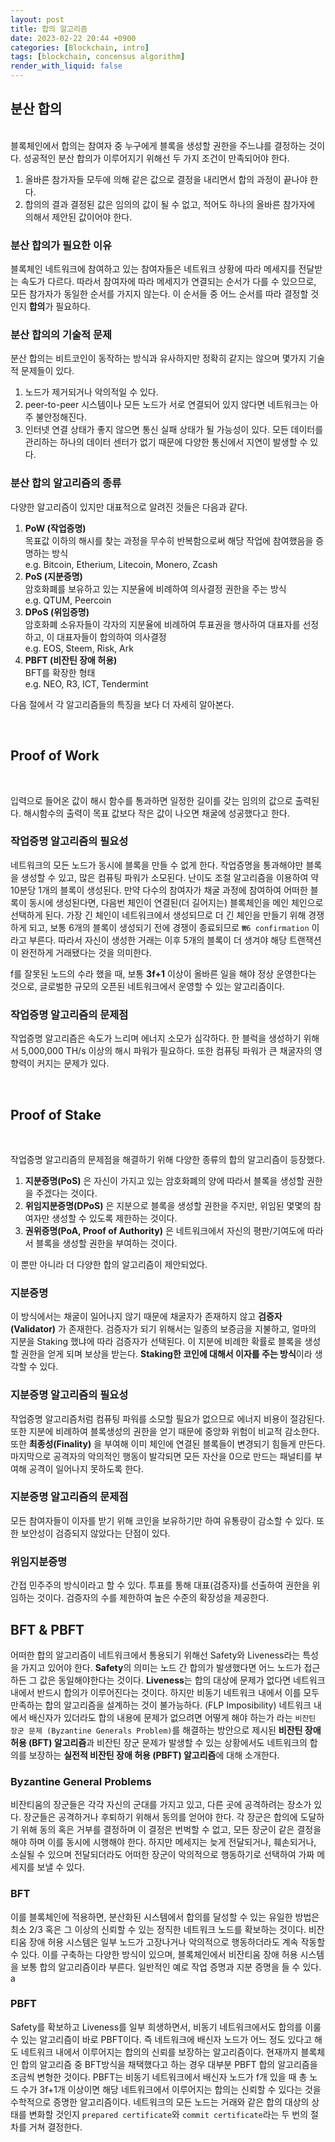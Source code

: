 ```yaml
---
layout: post
title: 합의 알고리즘
date: 2023-02-22 20:44 +0900
categories: [Blockchain, intro]
tags: [blockchain, concensus algorithm]
render_with_liquid: false
---
```


## 분산 합의

<br>
블록체인에서 합의는 참여자 중 누구에게 블록을 생성할 권한을 주느냐를 결정하는 것이다. 성공적인 분산 합의가 이루어지기 위해선 두 가지 조건이 만족되어야 한다.

1. 올바른 참가자들 모두에 의해 같은 값으로 결정을 내리면서 합의 과정이 끝나야 한다.
2. 합의의 결과 결정된 값은 임의의 값이 될 수 없고, 적어도 하나의 올바른 참가자에 의해서 제안된 값이어야 한다.

### 분산 합의가 필요한 이유

블록체인 네트워크에 참여하고 있는 참여자들은 네트워크 상황에 따라 메세지를 전달받는 속도가 다르다. 따라서 참여자에 따라 메세지가 연결되는 순서가 다를 수 있으므로, 모든 참가자가 동일한 순서를 가지지 않는다. 이 순서들 중 어느 순서를 따라 결정할 것인지 **합의**가 필요하다.

### 분산 합의의 기술적 문제

분산 합의는 비트코인이 동작하는 방식과 유사하지만 정확히 같지는 않으며 몇가지 기술적 문제들이 있다.

1. 노드가 제거되거나 악의적일 수 있다.
2. peer-to-peer 시스템이나 모든 노드가 서로 연결되어 있지 않다면 네트워크는 아주 불안정해진다.
3. 인터넷 연결 상태가 좋지 않으면 통신 실패 상태가 될 가능성이 있다.
   모든 데이터를 관리하는 하나의 데이터 센터가 없기 때문에 다양한 통신에서 지연이 발생할 수 있다.

### 분산 합의 알고리즘의 종류

다양한 알고리즘이 있지만 대표적으로 알려진 것들은 다음과 같다.

1. **PoW (작업증명)**<br>
   목표값 이하의 해시를 찾는 과정을 무수히 반복함으로써 해당 작업에 참여했음을 증명하는 방식<br>
   e.g. Bitcoin, Etherium, Litecoin, Monero, Zcash
2. **PoS (지분증명)**<br>
   암호화폐를 보유하고 있는 지분율에 비례하여 의사결정 권한을 주는 방식<br>
   e.g. QTUM, Peercoin
3. **DPoS (위임증명)**<br>
   암호화폐 소유자들이 각자의 지분율에 비례하여 투표권을 행사하여 대표자를 선정하고, 이 대표자들이 합의하여 의사결정<br>
   e.g. EOS, Steem, Risk, Ark
4. **PBFT (비잔틴 장애 허용)**<br>
   BFT를 확장한 형태<br>
   e.g. NEO, R3, ICT, Tendermint

다음 절에서 각 알고리즘들의 특징을 보다 더 자세히 알아본다.

<br>

## Proof of Work

<br>

입력으로 들어온 값이 해시 함수를 통과하면 일정한 길이를 갖는 임의의 값으로 출력된다. 해시함수의 출력이 목표 값보다 작은 값이 나오면 채굴에 성공했다고 한다.

### 작업증명 알고리즘의 필요성

네트워크의 모든 노드가 동시에 블록을 만들 수 없게 한다. 작업증명을 통과해야만 블록을 생성할 수 있고, 많은 컴퓨팅 파워가 소모된다. 난이도 조절 알고리즘을 이용하여 약 10분당 1개의 블록이 생성된다. 만약 다수의 참여자가 채굴 과정에 참여하여 어떠한 블록이 동시에 생성된다면, 다음번 체인이 연결된(더 길어지는) 블록체인을 메인 체인으로 선택하게 된다. 가장 긴 체인이 네트워크에서 생성되므로 더 긴 체인을 만들기 위해 경쟁하게 되고, 보통 6개의 블록이 생성되기 전에 경쟁이 종료되므로 `₩6 confirmation` 이라고 부른다. 따라서 자신이 생성한 거래는 이후 5개의 블록이 더 생겨야 해당 트랜잭션이 완전하게 거래됐다는 것을 의미한다.

f를 잘못된 노드의 수라 했을 때, 보통 **3f+1** 이상이 올바른 일을 해야 정상 운영한다는 것으로, 글로벌한 규모의 오픈된 네트워크에서 운영할 수 있는 알고리즘이다.

### 작업증명 알고리즘의 문제점

작업증명 알고리즘은 속도가 느리며 에너지 소모가 심각하다. 한 블럭을 생성하기 위해서 5,000,000 TH/s 이상의 해시 파워가 필요하다. 또한 컴퓨팅 파워가 큰 채굴자의 영향력이 커지는 문제가 있다.

<br>

## Proof of Stake

<br>

작업증명 알고리즘의 문제점을 해결하기 위해 다양한 종류의 합의 알고리즘이 등장했다.

1. **지분증명(PoS)** 은 자신이 가지고 있는 암호화폐의 양에 따라서 블록을 생성할 권한을 주겠다는 것이다.
2. **위임지분증명(DPoS)** 은 지분으로 블록을 생성할 권한을 주지만, 위임된 몇몇의 참여자만 생성할 수 있도록 제한하는 것이다.
3. **권위증명(PoA, Proof of Authority)** 은 네트워크에서 자신의 평판/기여도에 따라서 블록을 생성할 권한을 부여하는 것이다.

이 뿐만 아니라 더 다양한 합의 알고리즘이 제안되었다.

### 지분증명

이 방식에서는 채굴이 일어나지 않기 때문에 채굴자가 존재하지 않고 **검증자(Validator)** 가 존재한다. 검증자가 되기 위해서는 일종의 보증금을 지불하고, 얼마의 지분을 Staking 했냐에 따라 검증자가 선택된다. 이 지분에 비례한 확률로 블록을 생성할 권한을 얻게 되며 보상을 받는다. **Staking한 코인에 대해서 이자를 주는 방식**이라 생각할 수 있다.

### 지분증명 알고리즘의 필요성

작업증명 알고리즘처럼 컴퓨팅 파워를 소모할 필요가 없으므로 에너지 비용이 절감된다. 또한 지분에 비례하여 블록생성의 권한을 얻기 때문에 중앙화 위험이 비교적 감소한다. 또한 **최종성(Finality)** 을 부여해 이미 체인에 연결된 블록들이 변경되기 힘들게 만든다. 마지막으로 공격자의 악의적인 행동이 발각되면 모든 자산을 0으로 만드는 패널티를 부여해 공격이 일어나지 못하도록 한다.

### 지분증명 알고리즘의 문제점

모든 참여자들이 이자를 받기 위해 코인을 보유하기만 하여 유통량이 감소할 수 있다. 또한 보안성이 검증되지 않았다는 단점이 있다.

### 위임지분증명

간접 민주주의 방식이라고 할 수 있다. 투표를 통해 대표(검증자)를 선출하여 권한을 위임하는 것이다. 검증자의 수를 제한하여 높은 수준의 확장성을 제공한다.

## BFT & PBFT

어떠한 합의 알고리즘이 네트워크에서 통용되기 위해선 Safety와 Liveness라는 특성을 가지고 있어야 한다. **Safety**의 의미는 노드 간 합의가 발생했다면 어느 노드가 접근하든 그 값은 동일해야한다는 것이다. **Liveness**는 합의 대상에 문제가 없다면 네트워크 내에서 반드시 합의가 이루어진다는 것이다. 하지만 비동기 네트워크 내에서 이를 모두 만족하는 합의 알고리즘을 설계하는 것이 불가능하다. (FLP Imposibility) 네트워크 내에서 배신자가 있더라도 합의 내용에 문제가 없으려면 어떻게 해야 하는가 라는 `비잔틴 장군 문제 (Byzantine Generals Problem)`를 해결하는 방안으로 제시된 **비잔틴 장애 허용 (BFT) 알고리즘**과 비잔틴 장군 문제가 발생할 수 있는 상황에서도 네트워크의 합의를 보장하는 **실전적 비잔틴 장애 허용 (PBFT) 알고리즘**에 대해 소개한다.

### Byzantine General Problems

비잔티움의 장군들은 각각 자신의 군대를 가지고 있고, 다른 곳에 공격하려는 장소가 있다. 장군들은 공격하거나 후퇴하기 위해서 동의를 얻어야 한다. 각 장군은 합의에 도달하기 위해 동의 혹은 거부를 결정하며 이 결정은 번벅할 수 없고, 모든 장군이 같은 결정을 해야 하며 이를 동시에 시행해야 한다. 하지만 메세지는 늦게 전달되거나, 훼손되거나, 소실될 수 있으며 전달되더라도 어떠한 장군이 악의적으로 행동하기로 선택하여 가짜 메세지를 보낼 수 있다.

### BFT

이를 블록체인에 적용하면, 분산화된 시스템에서 합의를 달성할 수 있는 유일한 방법은 최소 2/3 혹은 그 이상의 신뢰할 수 있는 정직한 네트워크 노드를 확보하는 것이다. 비잔티움 장애 허용 시스템은 일부 노드가 고장나거나 악의적으로 행동하더라도 계속 작동할 수 있다. 이를 구축하는 다양한 방식이 있으며, 블록체인에서 비잔티움 장애 허용 시스템을 보통 합의 알고리즘이라 부른다. 일반적인 예로 작업 증명과 지분 증명을 들 수 있다.
a

### PBFT

Safety를 확보하고 Liveness를 일부 희생하면서, 비동기 네트워크에서도 합의를 이룰 수 있는 알고리즘이 바로 PBFT이다. 즉 네트워크에 배신자 노드가 어느 정도 있다고 해도 네트워크 내에서 이루어지는 합의의 신뢰를 보장하는 알고리즘이다. 현재까지 블록체인 합의 알고리즘 중 BFT방식을 채택했다고 하는 경우 대부분 PBFT 합의 알고리즘을 조금씩 변형한 것이다. PBFT는 비동기 네트워크에서 배신자 노드가 f개 있을 때 총 노드 수가 3f+1개 이상이면 해당 네트워크에서 이루어지는 합의는 신뢰할 수 있다는 것을 수학적으로 증명한 알고리즘이다. 네트워크의 모든 노드는 거래와 같은 합의 대상의 상태를 변화할 것인지 `prepared certificate`와 `commit certificate`라는 두 번의 절차를 거쳐 결정한다.

